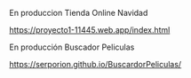 En produccion Tienda Online Navidad

https://proyecto1-11445.web.app/index.html


En producción Buscador Peliculas

https://serporion.github.io/BuscardorPeliculas/
